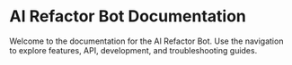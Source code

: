 # AI Refactor Bot Documentation

Welcome to the documentation for the AI Refactor Bot. Use the navigation to explore features, API, development, and troubleshooting guides.
